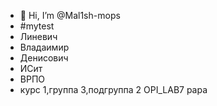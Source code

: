 - 👋 Hi, I’m @Mal1sh-mops
- #mytest
- Линевич
- Владаимир
- Денисович
- ИСит
- ВРПО
- курс 1,группа 3,подгруппа 2
OPI_LAB7
papa
